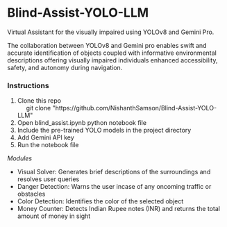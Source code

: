 # Blind-Assist-YOLO-LLM
Virtual Assistant for the visually impaired using YOLOv8 and Gemini Pro.

The collaboration between YOLOv8 and Gemini pro enables swift and accurate identification of objects coupled with informative environmental descriptions offering visually impaired individuals enhanced accessibility, safety, and autonomy during navigation.

<h3>Instructions</h3>
<ol>
  <li>Clone this repo</li>
    &nbsp&nbsp&nbsp&nbsp git clone "https://github.com/NishanthSamson/Blind-Assist-YOLO-LLM"
  <li>Open blind_assist.ipynb python notebook file</li>
  <li>Include the pre-trained YOLO models in the project directory</li>
  <li>Add Gemini API key</li>
  <li>Run the notebook file</li>
</ol>

_Modules_
- Visual Solver: Generates brief descriptions of the surroundings and resolves user queries
- Danger Detection: Warns the user incase of any oncoming traffic or obstacles
- Color Detection: Identifies the color of the selected object
- Money Counter: Detects Indian Rupee notes (INR) and returns the total amount of money in sight
